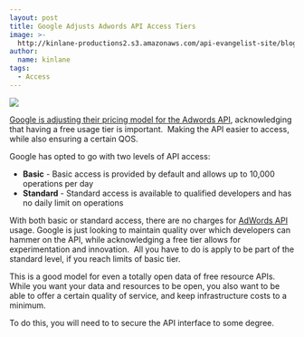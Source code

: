 ```yaml
---
layout: post
title: Google Adjusts Adwords API Access Tiers
image: >-
  http://kinlane-productions2.s3.amazonaws.com/api-evangelist-site/blog/google-adwords-300x125.jpeg
author:
  name: kinlane
tags:
  - Access
---
```

[![](https://s3.amazonaws.com/kinlane-productions2/google-adwords/google-adwords-300x125.jpeg)](https://developers.google.com/adwords/api/)

[Google is adjusting their pricing model for the Adwords API](http://googleadsdeveloper.blogspot.com/2013/01/new-simplified-adwords-api-pricing.html), acknowledging that having a free usage tier is important.  Making the API easier to access, while also ensuring a certain QOS.

Google has opted to go with two levels of API access:

*   **Basic** - Basic access is provided by default and allows up to 10,000 operations per day
*   **Standard** - Standard access is available to qualified developers and has no daily limit on operations

With both basic or standard access, there are no charges for [AdWords API](https://developers.google.com/adwords/api/) usage. Google is just looking to maintain quality over which developers can hammer on the API, while acknowledging a free tier allows for experimentation and innovation.  All you have to do is apply to be part of the standard level, if you reach limits of basic tier.

This is a good model for even a totally open data of free resource APIs. While you want your data and resources to be open, you also want to be able to offer a certain quality of service, and keep infrastructure costs to a minimum.

To do this, you will need to to secure the API interface to some degree.